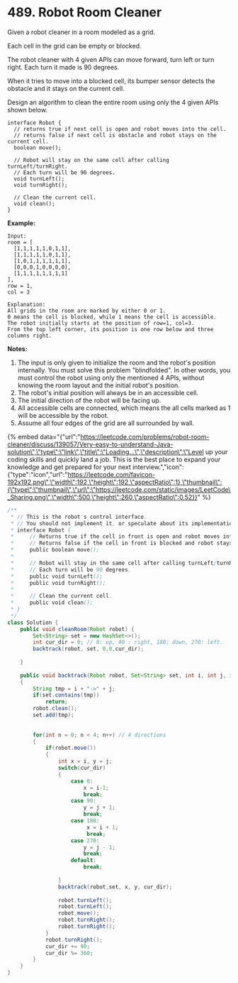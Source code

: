 # 489. Robot Room Cleaner



Given a robot cleaner in a room modeled as a grid.

Each cell in the grid can be empty or blocked.

The robot cleaner with 4 given APIs can move forward, turn left or turn right. Each turn it made is 90 degrees.

When it tries to move into a blocked cell, its bumper sensor detects the obstacle and it stays on the current cell.

Design an algorithm to clean the entire room using only the 4 given APIs shown below.

```text
interface Robot {
  // returns true if next cell is open and robot moves into the cell.
  // returns false if next cell is obstacle and robot stays on the current cell.
  boolean move();

  // Robot will stay on the same cell after calling turnLeft/turnRight.
  // Each turn will be 90 degrees.
  void turnLeft();
  void turnRight();

  // Clean the current cell.
  void clean();
}
```

**Example:**

```text
Input:
room = [
  [1,1,1,1,1,0,1,1],
  [1,1,1,1,1,0,1,1],
  [1,0,1,1,1,1,1,1],
  [0,0,0,1,0,0,0,0],
  [1,1,1,1,1,1,1,1]
],
row = 1,
col = 3

Explanation:
All grids in the room are marked by either 0 or 1.
0 means the cell is blocked, while 1 means the cell is accessible.
The robot initially starts at the position of row=1, col=3.
From the top left corner, its position is one row below and three columns right.
```

**Notes:**

1. The input is only given to initialize the room and the robot's position internally. You must solve this problem "blindfolded". In other words, you must control the robot using only the mentioned 4 APIs, without knowing the room layout and the initial robot's position.
2. The robot's initial position will always be in an accessible cell.
3. The initial direction of the robot will be facing up.
4. All accessible cells are connected, which means the all cells marked as 1 will be accessible by the robot.
5. Assume all four edges of the grid are all surrounded by wall.

{% embed data="{\"url\":\"https://leetcode.com/problems/robot-room-cleaner/discuss/139057/Very-easy-to-understand-Java-solution\",\"type\":\"link\",\"title\":\"Loading...\",\"description\":\"Level up your coding skills and quickly land a job. This is the best place to expand your knowledge and get prepared for your next interview.\",\"icon\":{\"type\":\"icon\",\"url\":\"https://leetcode.com/favicon-192x192.png\",\"width\":192,\"height\":192,\"aspectRatio\":1},\"thumbnail\":{\"type\":\"thumbnail\",\"url\":\"https://leetcode.com/static/images/LeetCode\_Sharing.png\",\"width\":500,\"height\":260,\"aspectRatio\":0.52}}" %}

```java
/**
 * // This is the robot's control interface.
 * // You should not implement it, or speculate about its implementation
 * interface Robot {
 *     // Returns true if the cell in front is open and robot moves into the cell.
 *     // Returns false if the cell in front is blocked and robot stays in the current cell.
 *     public boolean move();
 *
 *     // Robot will stay in the same cell after calling turnLeft/turnRight.
 *     // Each turn will be 90 degrees.
 *     public void turnLeft();
 *     public void turnRight();
 *
 *     // Clean the current cell.
 *     public void clean();
 * }
 */
class Solution {
    public void cleanRoom(Robot robot) {
        Set<String> set = new HashSet<>();
        int cur_dir = 0; // 0: up, 90 : right, 180: down, 270: left.
        backtrack(robot, set, 0,0,cur_dir);
        
    }
    
    public void backtrack(Robot robot, Set<String> set, int i, int j, int cur_dir)
    {
        String tmp = i + "->" + j;
        if(set.contains(tmp))
            return;
        robot.clean();
        set.add(tmp);
        
        
        for(int n = 0; n < 4; n++) // 4 directions
        {
            if(robot.move())
            {
                int x = i, y = j;
                switch(cur_dir)
                {
                    case 0:
                        x = i-1;
                        break;
                    case 90:
                        y = j + 1;
                        break;
                    case 180:
                         x = i + 1;
                         break;
                    case 270:
                        y = j - 1;
                        break;
                    default:
                        break;
                        
                }
                backtrack(robot,set, x, y, cur_dir);
                
                robot.turnLeft();
                robot.turnLeft();
                robot.move();
                robot.turnRight();
                robot.turnRight();
            }
            robot.turnRight();
            cur_dir += 90;
            cur_dir %= 360;
        }
    }
}
```

